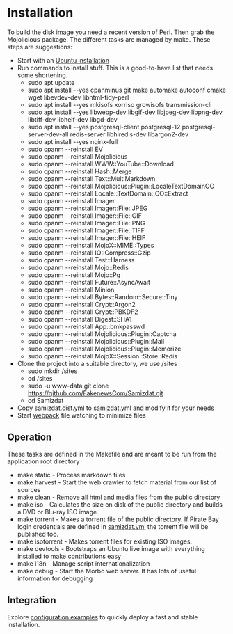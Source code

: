 # Installation

To build the disk image you need a recent version of Perl. Then grab the Mojolicious package.
The different tasks are managed by make. These steps are suggestions:

* Start with an [Ubuntu installation](https://ubuntu.com/download/server)
* Run commands to install stuff. This is a good-to-have list that needs some shortening.
  * sudo apt update
  * sudo apt install --yes cpanminus git make automake autoconf cmake wget libevdev-dev libhtml-tidy-perl
  * sudo apt install --yes mkisofs xorriso growisofs transmission-cli
  * sudo apt install --yes libwebp-dev libgif-dev libjpeg-dev libpng-dev libtiff-dev libheif-dev libgd-dev
  * sudo apt install --yes postgresql-client postgresql-12 postgresql-server-dev-all redis-server libhiredis-dev libargon2-dev
  * sudo apt install --yes nginx-full
  * sudo cpanm --reinstall EV
  * sudo cpanm --reinstall Mojolicious
  * sudo cpanm --reinstall WWW::YouTube::Download
  * sudo cpanm --reinstall Hash::Merge
  * sudo cpanm --reinstall Text::MultiMarkdown
  * sudo cpanm --reinstall Mojolicious::Plugin::LocaleTextDomainOO
  * sudo cpanm --reinstall Locale::TextDomain::OO::Extract
  * sudo cpanm --reinstall Imager
  * sudo cpanm --reinstall Imager::File::JPEG
  * sudo cpanm --reinstall Imager::File::GIF
  * sudo cpanm --reinstall Imager::File::PNG
  * sudo cpanm --reinstall Imager::File::TIFF
  * sudo cpanm --reinstall Imager::File::HEIF
  * sudo cpanm --reinstall MojoX::MIME::Types
  * sudo cpanm --reinstall IO::Compress::Gzip
  * sudo cpanm --reinstall Test::Harness
  * sudo cpanm --reinstall Mojo::Redis
  * sudo cpanm --reinstall Mojo::Pg
  * sudo cpanm --reinstall Future::AsyncAwait
  * sudo cpanm --reinstall Minion
  * sudo cpanm --reinstall Bytes::Random::Secure::Tiny
  * sudo cpanm --reinstall Crypt::Argon2
  * sudo cpanm --reinstall Crypt::PBKDF2
  * sudo cpanm --reinstall Digest::SHA1
  * sudo cpanm --reinstall App::bmkpasswd
  * sudo cpanm --reinstall Mojolicious::Plugin::Captcha
  * sudo cpanm --reinstall Mojolicious::Plugin::Mail
  * sudo cpanm --reinstall Mojolicious::Plugin::Memorize
  * sudo cpanm --reinstall MojoX::Session::Store::Redis
* Clone the project into a suitable directory, we use /sites
  * sudo mkdir /sites
  * cd /sites
  * sudo -u www-data git clone https://github.com/FakenewsCom/Samizdat.git
  * cd Samizdat
* Copy samizdat.dist.yml to samizdat.yml and modify it for your needs
* Start [webpack](./webpack/) file watching to minimize files


## Operation

These tasks are defined in the Makefile and are meant to be run from the application root directory

* make static - Process markdown files
* make harvest - Start the web crawler to fetch material from our list of sources
* make clean - Remove all html and media files from the public directory
* make iso - Calculates the size on disk of the public directory and builds a DVD or Blu-ray ISO image
* make torrent - Makes a torrent file of the public directory. If Pirate Bay login credentials are defined 
in [samizdat.yml](../../../samizdat.yml) the torrent file will be published too.
* make isotorrent - Makes torrent files for existing ISO images.
* make devtools - Bootstraps an Ubuntu live image with everything installed to make contributions easy
* make i18n  - Manage script internationalization
* make debug - Start the Morbo web server. It has lots of useful information for debugging

## Integration

Explore [configuration examples](./etc/) to quickly deploy a fast and stable installation.